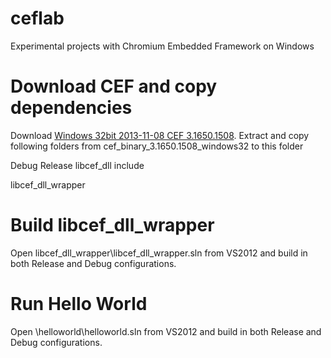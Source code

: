 ceflab
======

Experimental projects with Chromium Embedded Framework on Windows

Download CEF and copy dependencies
==================================
Download [Windows 32bit 2013-11-08 CEF 3.1650.1508](http://cefbuilds.com/).
Extract and copy following folders from cef_binary_3.1650.1508_windows32 to this folder

Debug
Release
libcef_dll
include

libcef_dll_wrapper

Build libcef_dll_wrapper
========================
Open libcef_dll_wrapper\libcef_dll_wrapper.sln from VS2012 and build in both Release and Debug configurations.

Run Hello World
========================
Open \helloworld\\helloworld.sln from VS2012 and build in both Release and Debug configurations.


